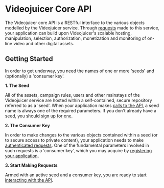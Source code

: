 Videojuicer Core API
====================

The Videojuicer core API is a RESTful interface to the various objects modelled by the Videojuicer service. Through [requests][requests] made to this service, your application can build upon Videojuicer's scalable hosting, manipulation, selection, authorization, monetization and monitoring of on-line video and other digital assets.

[requests]: requests.html

Getting Started
---------------

In order to get underway, you need the names of one or more 'seeds' and (optionally) a 'consumer key'.

**1. The Seed**

All of the assets, campaign rules, users and other mainstays of the Videojuicer service are hosted within a self-contained, secure repository referred to as a 'seed'. When your application makes [calls to the API][requests], a seed name is always one of the required parameters. If you don't already have a seed, you should [sign up for one][signup].

**2. The Consumer Key**

In order to make changes to the various objects contained within a seed (or to secure access to private content), your application needs to make [authenticated requests][authenticated_requests]. One of the fundamental parameters involved in such requests is a 'consumer key', which you may acquire by [registering your application][consumer_registration].

**3. Start Making Requests**

Armed with an active seed and a consumer key, you are ready to [start interacting with the API][requests].

[signup]: www.videojuicer.com/signup
[authenticated_requests]: authenticated_requests.html
[consumer_registration]: http://api.videojuicer.com/oauth/consumers
